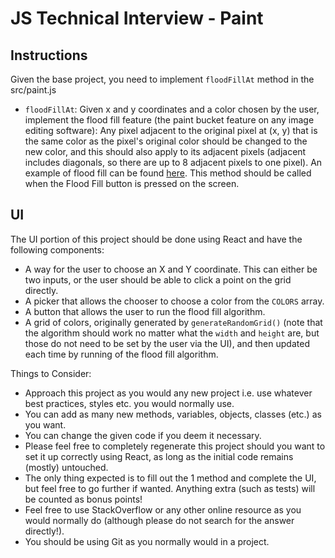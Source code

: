 # JS Technical Interview - Paint

## Instructions

Given the base project, you need to implement `floodFillAt` method in the src/paint.js

- `floodFillAt`: Given x and y coordinates and a color chosen by the user, implement the flood fill feature (the paint bucket feature on any image editing software): Any pixel adjacent to the original pixel at (x, y) that is the same color as the pixel's original color should be changed to the new color, and this should also apply to its adjacent pixels (adjacent includes diagonals, so there are up to 8 adjacent pixels to one pixel). An example of flood fill can be found [here][1]. This method should be called when the Flood Fill button is pressed on the screen.

## UI

The UI portion of this project should be done using React and have the following components:

- A way for the user to choose an X and Y coordinate. This can either be two inputs, or the user should be able to click a point on the grid directly.
- A picker that allows the chooser to choose a color from the `COLORS` array.
- A button that allows the user to run the flood fill algorithm.
- A grid of colors, originally generated by `generateRandomGrid()` (note that the algorithm should work no matter what the `width` and `height` are, but those do not need to be set by the user via the UI), and then updated each time by running of the flood fill algorithm.

Things to Consider:

- Approach this project as you would any new project i.e. use whatever best practices, styles etc. you would normally use.
- You can add as many new methods, variables, objects, classes (etc.) as you want.
- You can change the given code if you deem it necessary.
- Please feel free to completely regenerate this project should you want to set it up correctly using React, as long as the initial code remains (mostly) untouched.
- The only thing expected is to fill out the 1 method and complete the UI, but feel free to go further if wanted. Anything extra (such as tests) will be counted as bonus points!
- Feel free to use StackOverflow or any other online resource as you would normally do (although please do not search for the answer directly!).
- You should be using Git as you normally would in a project.

[1]: http://inventwithpython.com/blogstatic/floodfill/floodfill4.png
